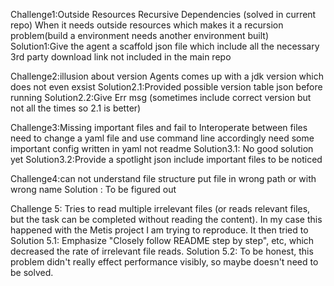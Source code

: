 Challenge1:Outside Resources Recursive Dependencies (solved in current repo)
When it needs outside resources which makes it a recursion problem(build a environment needs another environment built)
Solution1:Give the agent a scaffold json file which include all the necessary 3rd party download link not included in the main repo


Challenge2:illusion about version
Agents comes up with a jdk version which does not even exsist
Solution2.1:Provided possible version table json before running
Solution2.2:Give Err msg (sometimes include correct version but not all the times so 2.1 is better)


Challenge3:Missing important files and fail to Interoperate between files
need to change a yaml file and use command line accordingly
need some important config written in yaml not readme
Solution3.1: No good solution yet
Solution3.2:Provide a spotlight json include important files to be noticed 


Challenge4:can not understand file structure
put file in wrong path or with wrong name
Solution : To be figured out

Challenge 5: Tries to read multiple irrelevant files (or reads relevant files, but the task can be completed without reading the content). In my case this happened with the Metis project I am trying to reproduce. It then tried to 
Solution 5.1: Emphasize "Closely follow README step by step", etc, which decreased the rate of irrelevant file reads.
Solution 5.2: To be honest, this problem didn't really effect performance visibly, so maybe doesn't need to be solved.
